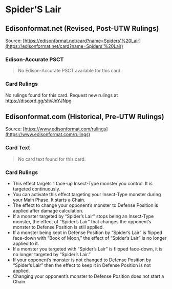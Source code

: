# Spider’S Lair

## Edisonformat.net (Revised, Post-UTW Rulings)

Source: [https://edisonformat.net/card?name=Spiders'%20Lair](https://edisonformat.net/card?name=Spiders'%20Lair)

### Edison-Accurate PSCT

> No Edison-Accurate PSCT available for this card.

### Card Rulings

No rulings found for this card. Request new rulings at https://discord.gg/shVJnYJNpg


## Edisonformat.com (Historical, Pre-UTW Rulings)

Source: [https://www.edisonformat.com/rulings](https://www.edisonformat.com/rulings)

### Card Text

> No card text found for this card.

### Card Rulings

*   This effect targets 1 face-up Insect-Type monster you control. It is targeted continuously.
*   You can activate this effect targeting your Insect-Type monster during your Main Phase. It starts a Chain.
*   The effect to change your opponent’s monster to Defense Position is applied after damage calculation.
*   If a monster targeted by “Spider’s Lair” stops being an Insect-Type monster, the effect of “Spider’s Lair” that changes the opponent’s monster to Defense Position is still applied.
*   If a monster being kept in Defense Position by “Spider’s Lair” is flipped face-down with “Book of Moon,” the effect of “Spider’s Lair” is no longer applied to it.
*   If a monster you targeted with “Spider’s Lair” is flipped face-down, it is no longer targeted by “Spider’s Lair.”
*   If your opponent’s monster is not changed to Defense Position by “Spider’s Lair” then the effect to keep it in Defense Position is not applied.
*   Changing your opponent’s monster to Defense Position does not start a Chain.


